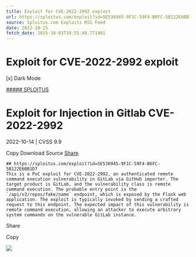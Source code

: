 ```yaml
---
title: Exploit for CVE-2022-2992 exploit
url: https://sploitus.com/exploit?id=5E536945-9F1C-59F4-B6FC-5B122E6BB1D7&utm_source=rss&utm_medium=rss
source: Sploitus.com Exploits RSS Feed
date: 2022-10-15
fetch_date: 2025-10-03T19:55:40.771481
---
```


# Exploit for CVE-2022-2992 exploit

[x]
Dark Mode

[##### SPLOITUS](/)

# Exploit for Injection in Gitlab CVE-2022-2992

2022-10-14 | CVSS 9.9

Copy
Download
Source
[Share](#share-url)

```
## https://sploitus.com/exploit?id=5E536945-9F1C-59F4-B6FC-5B122E6BB1D7
This is a PoC exploit for CVE-2022-2992, an authenticated remote command execution vulnerability in GitLab via GitHub importer. The target product is GitLab, and the vulnerability class is remote command execution. The probable entry point is the `/api/v3/repos/fake/name` endpoint, which is exposed by the Flask web application. The exploit is typically invoked by sending a crafted request to this endpoint. The expected impact of this vulnerability is remote command execution, allowing an attacker to execute arbitrary system commands on the vulnerable GitLab instance.
```

Share

Copy

![](https://mc.yandex.ru/watch/54912310)